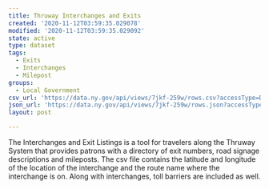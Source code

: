 ```yaml
---
title: Thruway Interchanges and Exits
created: '2020-11-12T03:59:35.029078'
modified: '2020-11-12T03:59:35.029092'
state: active
type: dataset
tags:
  - Exits
  - Interchanges
  - Milepost
groups:
  - Local Government
csv_url: 'https://data.ny.gov/api/views/7jkf-259w/rows.csv?accessType=DOWNLOAD'
json_url: 'https://data.ny.gov/api/views/7jkf-259w/rows.json?accessType=DOWNLOAD'
layout: post

---
```

The Interchanges and Exit Listings is a tool for travelers along the Thruway System that provides patrons with a directory of exit numbers, road signage descriptions and mileposts. The csv file contains the latitude and longitude of the location of the interchange and the route name where the interchange is on. Along with interchanges, toll barriers are included as well.
